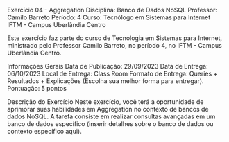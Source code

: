 Exercício 04 - Aggregation
Disciplina: Banco de Dados NoSQL
Professor: Camilo Barreto
Período: 4
Curso: Tecnólogo em Sistemas para Internet
IFTM - Campus Uberlândia Centro

Este exercício faz parte do curso de Tecnologia em Sistemas para Internet, ministrado pelo Professor Camilo Barreto, no período 4, no IFTM - Campus Uberlândia Centro.

Informações Gerais
Data de Publicação: 29/09/2023
Data de Entrega: 06/10/2023
Local de Entrega: Class Room
Formato de Entrega: Queries + Resultados + Explicações (Escolha sua melhor forma para entregar).
Pontuação: 5 pontos

Descrição do Exercício
Neste exercício, você terá a oportunidade de aprimorar suas habilidades em Aggregation no contexto de bancos de dados NoSQL. A tarefa consiste em realizar consultas avançadas em um banco de dados específico (inserir detalhes sobre o banco de dados ou contexto específico aqui).
